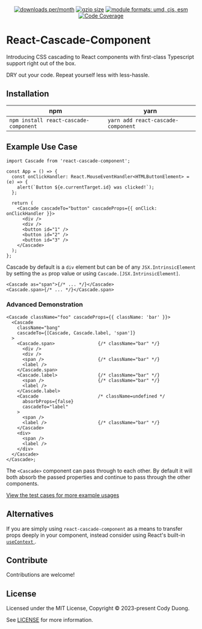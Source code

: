 <div align="center">
  <a href="https://www.npmjs.com/package/react-cascade-component"><img src="https://img.shields.io/npm/v/react-cascade-component.svg" alt="downloads per/month"></a>
  <a href="https://bundlephobia.com/result?p=react-cascade-component" title="react-cascade-component latest minified+gzip size"><img src="https://badgen.net/bundlephobia/minzip/react-cascade-component" alt="gzip size"></a>
  <a href="#alternative-installation-methods"><img src="https://img.shields.io/badge/module%20formats-umd%2C%20cjs%2C%20esm-green.svg" alt="module formats: umd, cjs, esm"></a>
  <a href="https://codecov.io/gh/codyduong/react-cascade-component"><img src="https://codecov.io/gh/codyduong/react-cascade-component/coverage.svg?branch=main" alt="Code Coverage"></a>
</div>

# React-Cascade-Component

Introducing CSS cascading to React components with first-class Typescript support right out of the box.

DRY out your code. Repeat yourself less with less-hassle.

## Installation

| npm  | yarn |
| ------------- | ------------- |
| `npm install react-cascade-component` | `yarn add react-cascade-component` |

## Example Use Case

```tsx
import Cascade from 'react-cascade-component';

const App = () => {
  const onClickHandler: React.MouseEventHandler<HTMLButtonElement> = (e) => {
    alert(`Button ${e.currentTarget.id} was clicked!`);
  };

  return (
    <Cascade cascadeTo="button" cascadeProps={{ onClick: onClickHandler }}>
      <div />
      <div />
      <button id="1" />
      <button id="2" />
      <button id="3" />
    </Cascade>
  );
};
```

Cascade by default is a `div` element but can be of any `JSX.IntrinsicElement` by setting
the `as` prop value or using `Cascade.[JSX.IntrinsicElement]`.

```tsx
<Cascade as="span">{/* ... */}</Cascade>
<Cascade.span>{/* ... */}</Cascade.span>
```

### Advanced Demonstration

```tsx
<Cascade className="foo" cascadeProps={{ className: 'bar' }}>
  <Cascade 
    className="bang" 
    cascadeTo={[Cascade, Cascade.label, 'span']}
  >
    <Cascade.span>                {/* className="bar" */}
      <div />
      <div />
      <span />                    {/* className="bar" */}
      <label />
    </Cascade.span>
    <Cascade.label>               {/* className="bar" */}
      <span />                    {/* className="bar" */}
      <label />
    </Cascade.label>
    <Cascade                      /* className=undefined */
      absorbProps={false}
      cascadeTo="label"
    > 
      <span />                    
      <label />                   {/* className="bar" */}
    </Cascade>
    <div>
      <span />
      <label />
    </div>
  </Cascade>
</Cascade>;
```

The `<Cascade>` component can pass through to each other. By default it will both absorb the passed properties and
continue to pass through the other components. 

[View the test cases for more example usages](./packages/react-cascade-component/src/__tests__/Cascade.test.tsx)

## Alternatives

If you are simply using `react-cascade-component` as a means to transfer props deeply in your component, 
instead consider using React's built-in [ `useContext` ](https://react.dev/reference/react/useContext).

## Contribute
Contributions are welcome!

## License

Licensed under the MIT License, Copyright © 2023-present Cody Duong.

See [LICENSE](./LICENSE) for more information.
